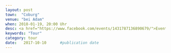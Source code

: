 ```yaml
---
layout: post
town:  "Coburg"
venue: "bei Adam"
when: 2018-01-19, 20:00 Uhr
desc: <a href="https://www.facebook.com/events/1431787136890679/">Event-Page</a>
keywords: "Tour"
category: tour
date:   2017-10-10 		#publication date
---
```

